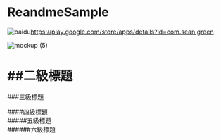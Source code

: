 # ReandmeSample
![baidu](https://user-images.githubusercontent.com/77279829/123395127-6ccaa380-d5d2-11eb-81fa-cf85b8479257.png)https://play.google.com/store/apps/details?id=com.sean.green

![mockup (5)](https://user-images.githubusercontent.com/77279829/123379682-0f7a2680-d5c1-11eb-9761-3fad81611e56.png)



##二級標題
====
###三級標題  

####四級標題  
#####五級標題  
######六級標題  
